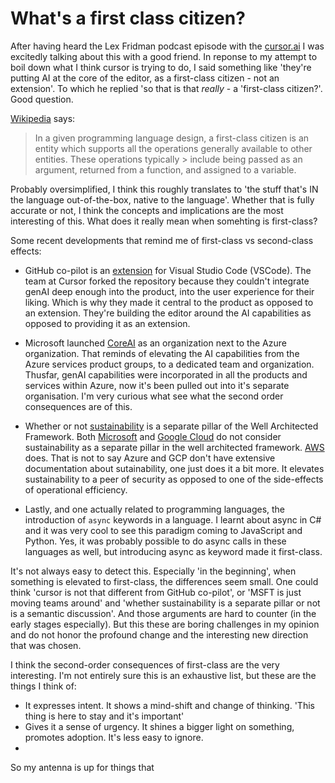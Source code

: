 # What's a first class citizen?

After having heard the Lex Fridman podcast episode with the [cursor.ai](https://lexfridman.com/cursor-team) I was excitedly talking about this with a good friend. In reponse to my attempt to boil down what I think cursor is trying to do, I said something like 'they're putting AI at the core of the editor, as a first-class citizen - not an extension'. To which he replied 'so that is that *really* - a 'first-class citizen?'. Good question.

[Wikipedia](https://en.wikipedia.org/wiki/First-class_citizen#:~:text=In%20a%20given%20programming%20language,and%20assigned%20to%20a%20variable.) says:

> In a given programming language design, a first-class citizen is an entity which supports all the operations generally available to other entities. These operations typically > include being passed as an argument, returned from a function, and assigned to a variable.

Probably oversimplified, I think this roughly translates to 'the stuff that's IN the language out-of-the-box, native to the language'. Whether that is fully accurate or not, I think the concepts and implications are the most interesting of this. What does it really mean when somehting is first-class? 

Some recent developments that remind me of first-class vs second-class effects:


- GitHub co-pilot is an [extension](https://marketplace.visualstudio.com/items?itemName=GitHub.copilot-chat) for Visual Studio Code (VSCode). The team at Cursor forked the repository because they couldn't integrate genAI deep enough into the product, into the user experience for their liking. Which is why they made it central to the product as opposed to an extension. They're building the editor around the AI capabilities as opposed to providing it as an extension. 

- Microsoft launched [CoreAI](https://blogs.microsoft.com/blog/2025/01/13/introducing-core-ai-platform-and-tools/) as an organization next to the Azure organization. That reminds of elevating the AI capabilities from the Azure services product groups, to a dedicated team and organization. Thusfar, genAI capabilities were incorporated in all the products and services within Azure, now it's been pulled out into it's separate organisation. I'm very curious what see what the second order consequences are of this.

- Whether or not [sustainability](https://learn.microsoft.com/en-us/azure/well-architected/pillars) is a separate pillar of the Well Architected Framework. Both [Microsoft](https://learn.microsoft.com/en-us/azure/well-architected/) and [Google Cloud](https://cloud.google.com/architecture/framework) do not consider sustainability as a separate pillar in the well architected framework. [AWS](https://aws.amazon.com/architecture/well-architected/?wa-lens-whitepapers.sort-by=item.additionalFields.sortDate&wa-lens-whitepapers.sort-order=desc&wa-guidance-whitepapers.sort-by=item.additionalFields.sortDate&wa-guidance-whitepapers.sort-order=desc) does. 
That is not to say Azure and GCP don't have extensive documentation about sutainability, one just does it a bit more. It elevates sustainability to a peer of security as opposed to one of the side-effects of operational efficiency.

- Lastly, and one actually related to programming languages, the introduction of `async` keywords in a language. I learnt about async in C# and it was very cool to see this paradigm coming to JavaScript and Python. Yes, it was probably possible to do async calls in these languages as well, but introducing async as keyword made it first-class.

It's not always easy to detect this. Especially 'in the beginning', when something is elevated to first-class, the differences seem small. One could think 'cursor is not that different from GitHub co-pilot', or 'MSFT is just moving teams around' and 'whether sustainability is a separate pillar or not is a semantic discussion'. And those arguments are hard to counter (in the early stages especially). But this these are boring challenges in my opinion and do not honor the profound change and the interesting new direction that was chosen.

I think the second-order consequences of first-class are the very interesting. I'm not entirely sure this is an exhaustive list, but these are the things I think of:

- It expresses intent. It shows a mind-shift and change of thinking. 'This thing is here to stay and it's important'
- Gives it a sense of urgency. It shines a bigger light on something, promotes adoption. It's less easy to ignore.
- 

So my antenna is up for things that 


